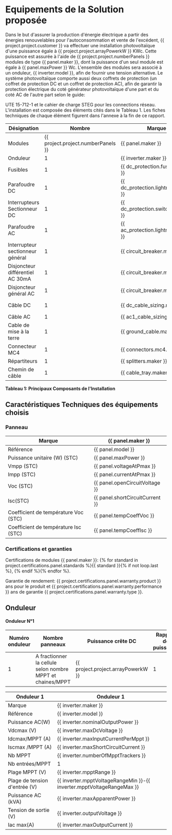 # Equipements de la Solution proposée

Dans le but d'assurer la production d'énergie électrique a partir des énergies renouvelables pour l'autoconsommation et vente de l'excédent, 
{{ project.project.customer }} va effectuer une installation photovoltaïque d'une puissance égale à {{ project.project.arrayPowerkW }} KWc. 
Cette puissance est assurée à l'aide de {{ project.project.numberPanels }} modules de type {{ panel.maker }}, 
dont la puissance d'un seul module est égale à {{ panel.maxPower }} Wc. L'ensemble des modules sera associé à un onduleur, 
{{ inverter.model }}, afin de fournir une tension alternative. Le système photovoltaïque comporte aussi 
deux coffrets de protection (un coffret de protection DC et un coffret de protection AC), afin de garantir 
la protection électrique du coté générateur photovoltaïque d'une part et du coté AC de l'autre part selon le guide:

UTE 15-712-1 et le cahier de charge STEG pour les connections réseau. 
L'installation est composée des éléments cités dans le Tableau 1. 
Les fiches techniques de chaque élément figurent dans l'annexe à la fin de ce rapport.

| Désignation   | Nombre | Marque        | Référence        | Annexe |
| --------------| ------ | ------------- | ---------------- | ------ |
| Modules       | {{ project.project.numberPanels }} | {{ panel.maker }} | {{ panel.model }} | N°11 |
| Onduleur      | 1 | {{ inverter.maker }} | {{ inverter.model }} | N°12 |
| Fusibles      | 1 | {{ dc_protection.fuse.maker }} | {{ dc_protection.fuse.ref_type }} | N°13 |
| Parafoudre DC | 1 | {{ dc_protection.lightning.maker }} | {{ dc_protection.lightning.ref_type }} | N°14 |
| Interrupteurs Sectionneur DC | 1 | {{ dc_protection.switch.maker }} | {{ dc_protection.switch.ref_type }} | N°15 |
| Parafoudre AC | 1 | {{ ac_protection.lightning.maker }} | {{ ac_protection.lightning.ref_type }} | N°16 |
| Interrupteur sectionneur général | 1 | {{ circuit_breaker.maker }} | {{ circuit_breaker.model }} | N°17 |
| Disjoncteur différentiel AC 30mA | 1 | {{ circuit_breaker.maker }} | {{ circuit_breaker.model }} | N°18 |
| Disjoncteur général AC | 1 | {{ circuit_breaker.maker }} | {{ circuit_breaker.model }} | N°19 |
| Câble DC | 1 | {{ dc_cable_sizing.maker }} | Section {{ dc_cable_sizing.section }} | N°20 |
| Câble AC | 1 | {{ ac1_cable_sizing.maker }} | {{ ac1_cable_sizing.section }} | N°22 |
| Cable de mise à la terre | 1 | {{ ground_cable.maker }} | {{ ground_cable.section }} | N°23 |
| Connecteur MC4 | 1 | {{ connectors.mc4.maker }} | {{ connectors.mc4.model }} | N°24 |
| Répartiteurs | 1 | {{ splitters.maker }} | {{ splitters.model }} | N°25 |
| Chemin de câble | 1 | {{ cable_tray.maker }} | {{ cable_tray.model }} | N°26 |

**Tableau 1: Principaux Composants de l'Installation**

## Caractéristiques Techniques des équipements choisis

### Panneau 

| Marque | {{ panel.maker }} |       
| -- | -- |
| Référence | {{ panel.model }} |
| Puissance unitaire (W) (STC) | {{ panel.maxPower }} |
| Vmpp (STC) | {{ panel.voltageAtPmax }} |
| Impp (STC) | {{ panel.currentAtPmax }} |
| Voc (STC) | {{ panel.openCircuitVoltage }} |
| Isc(STC) | {{ panel.shortCircuitCurrent }} |
| Coefficient de température Voc (STC) | {{ panel.tempCoeffVoc }} |
| Coefficient de température Isc (STC) | {{ panel.tempCoeffIsc }} |

### Certifications et garanties
Certifications de modules {{ panel.maker }}: {% for standard in project.certifications.panel.standards %}{{ standard }}{% if not loop.last %}, {% endif %}{% endfor %}.

Garantie de rendement: {{ project.certifications.panel.warranty.product }} ans pour le produit et {{ project.certifications.panel.warranty.performance }} ans de garantie {{ project.certifications.panel.warranty.type }}.

## Onduleur

#### Onduleur N°1

| Numéro onduleur | Nombre panneaux | Puissance crête DC | Rapport de puissance |
| -- | -- | -- | -- |
| 1 | A fractionner la cellule selon nombre MPPT et chaines/MPPT | {{ project.project.arrayPowerkW }} | 1 |


| Onduleur 1 | Onduleur 1 |
| -- | -- |
| Marque | {{ inverter.maker }} |
| Référence | {{ inverter.model }} |
| Puissance AC(W) | {{ inverter.nominalOutputPower }} |
| Vdcmax (V) | {{ inverter.maxDcVoltage }} |
| Idcmax/MPPT (A) | {{ inverter.maxInputCurrentPerMppt }} |
| Iscmax /MPPT (A) | {{ inverter.maxShortCircuitCurrent }} |
| Nb MPPT | {{ inverter.numberOfMpptTrackers }} |
| Nb entrées/MPPT | 1 |
| Plage MPPT (V) | {{ inverter.mpptRange }} |
| Plage de tension d'entrée (V) | {{ inverter.mpptVoltageRangeMin }}-{{ inverter.mpptVoltageRangeMax }} |
| Puissance AC (kVA) | {{ inverter.maxApparentPower }} |
| Tension de sortie (V) | {{ inverter.outputVoltage }} |
| Iac max(A) | {{ inverter.maxOutputCurrent }} |
